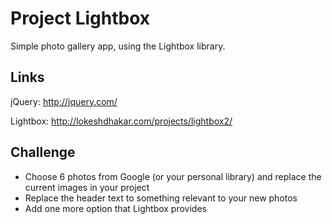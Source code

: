 # Project Lightbox

Simple photo gallery app, using the Lightbox library.

## Links

jQuery: http://jquery.com/

Lightbox: http://lokeshdhakar.com/projects/lightbox2/

## Challenge

* Choose 6 photos from Google (or your personal library) and replace the current images in your project
* Replace the header text to something relevant to your new photos
* Add one more option that Lightbox provides
